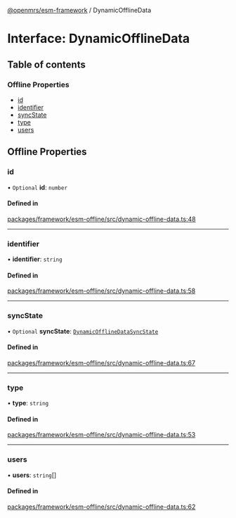 [@openmrs/esm-framework](../API.md) / DynamicOfflineData

# Interface: DynamicOfflineData

## Table of contents

### Offline Properties

- [id](DynamicOfflineData.md#id)
- [identifier](DynamicOfflineData.md#identifier)
- [syncState](DynamicOfflineData.md#syncstate)
- [type](DynamicOfflineData.md#type)
- [users](DynamicOfflineData.md#users)

## Offline Properties

### id

• `Optional` **id**: `number`

#### Defined in

[packages/framework/esm-offline/src/dynamic-offline-data.ts:48](https://github.com/openmrs/openmrs-esm-core/blob/main/packages/framework/esm-offline/src/dynamic-offline-data.ts#L48)

___

### identifier

• **identifier**: `string`

#### Defined in

[packages/framework/esm-offline/src/dynamic-offline-data.ts:58](https://github.com/openmrs/openmrs-esm-core/blob/main/packages/framework/esm-offline/src/dynamic-offline-data.ts#L58)

___

### syncState

• `Optional` **syncState**: [`DynamicOfflineDataSyncState`](DynamicOfflineDataSyncState.md)

#### Defined in

[packages/framework/esm-offline/src/dynamic-offline-data.ts:67](https://github.com/openmrs/openmrs-esm-core/blob/main/packages/framework/esm-offline/src/dynamic-offline-data.ts#L67)

___

### type

• **type**: `string`

#### Defined in

[packages/framework/esm-offline/src/dynamic-offline-data.ts:53](https://github.com/openmrs/openmrs-esm-core/blob/main/packages/framework/esm-offline/src/dynamic-offline-data.ts#L53)

___

### users

• **users**: `string`[]

#### Defined in

[packages/framework/esm-offline/src/dynamic-offline-data.ts:62](https://github.com/openmrs/openmrs-esm-core/blob/main/packages/framework/esm-offline/src/dynamic-offline-data.ts#L62)
